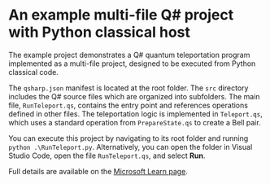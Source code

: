 # An example multi-file Q# project with Python classical host

The example project demonstrates a Q# quantum teleportation program implemented as a multi-file project, designed to be executed from Python classical code. 

The `qsharp.json` manifest is located at the root folder. The `src` directory includes the Q# source files which are organized into subfolders. The main file, `RunTeleport.qs`, contains the entry point and references operations defined in other files. The teleportation logic is implemented in `Teleport.qs`, which uses a standard operation from `PrepareState.qs` to create a Bell pair.

You can execute this project by navigating to its root folder and running `python .\RunTeleport.py`. Alternatively, you can open the folder in Visual Studio Code, open the file `RunTeleport.qs`, and select **Run**.

Full details are available on the [Microsoft Learn page](https://learn.microsoft.com/azure/quantum/user-guide/how-to-work-with-qsharp-projects?tabs=tabid-qsharp%2Ctabid-python-run#example-project).
